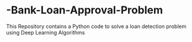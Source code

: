 # -Bank-Loan-Approval-Problem
This Repository contains a Python code to solve a loan detection problem using Deep Learning Algorithms
